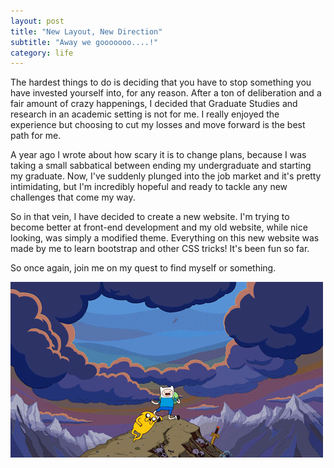 ```yaml
---
layout: post
title: "New Layout, New Direction"
subtitle: "Away we gooooooo....!"
category: life
---
```


<p>
	The hardest things to do is deciding that you have to stop something you have invested yourself into, for any reason. After a ton of deliberation and a fair amount of crazy happenings, I decided that Graduate Studies and research in an academic setting is not for me. I really enjoyed the experience but choosing to cut my losses and move forward is the best path for me.
</p>

<p>
	A year ago I wrote about how scary it is to change plans, because I was taking a small sabbatical between ending my undergraduate and starting my graduate. Now, I've suddenly plunged into the job market and it's pretty intimidating, but I'm incredibly hopeful and ready to tackle any new challenges that come my way.
</p>

<p>
	So in that vein, I have decided to create a new website. I'm trying to become better at front-end development and my old website, while nice looking, was simply a modified theme. Everything on this new website was made by me to learn bootstrap and other CSS tricks! It's been fun so far.
</p>

<p>
	So once again, join me on my quest to find myself or something.
	<p class="img-text">
		<img src="/assets/img/posts/march2016/adventure.gif" title="Come on grab your friends!">
	</p>
</p>
